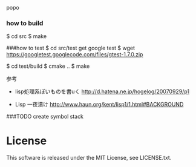 popo

### how to build
$ cd src
$ make


###how to test
$ cd src/test
get google test
$ wget https://googletest.googlecode.com/files/gtest-1.7.0.zip

$ cd test/build
$ cmake ..
$ make


参考

-  lisp処理系ぽいものを書uく
http://d.hatena.ne.jp/hogelog/20070929/p1

- Lisp 一夜漬け
http://www.haun.org/kent/lisp1/1.html#BACKGROUND

###TODO
create symbol stack

License
==
This software is released under the MIT License, see LICENSE.txt.
